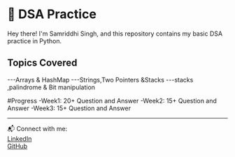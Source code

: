 # 🧠 DSA Practice 

Hey there! I'm Samriddhi Singh, and this repository contains my basic DSA practice in Python.

## Topics Covered
---Arrays & HashMap
---Strings,Two Pointers &Stacks
---stacks ,palindrome & Bit manipulation

#Progress
   -Week1: 20+ Question and Answer
   -Week2: 15+ Question and Answer
   -Week3: 15+ Question and Answer

---

📬 Connect with me:  
[LinkedIn](https://www.linkedin.com/in/samriddhi-singh-657995371)  
[GitHub](https://github.com/Samriddhi-Singh15)
